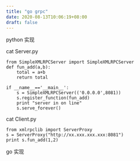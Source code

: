 ```yaml
---
title: "go grpc"
date: 2020-08-13T10:06:19+08:00
draft: false
---
```


python 实现

cat Server.py 
```
from SimpleXMLRPCServer import SimpleXMLRPCServer
def fun_add(a,b):
    total = a+b
    return total

if __name__=='__main__':
    s = SimpleXMLRPCServer(('0.0.0.0',8081))
    s.register_function(fun_add)
    print "server in on line"
    s.serve_forever()
```

cat Client.py 
```
from xmlrpclib import ServerProxy
s = ServerProxy("http://xx.xxx.xxx.xxx:8081")
print s.fun_add(1,2)
```

go 实现

